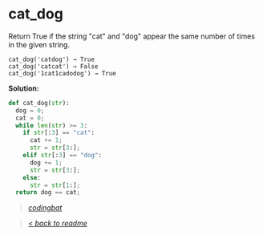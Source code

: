 # cat_dog

Return True if the string "cat" and "dog" appear the same number of times in the given string.

```
cat_dog('catdog') → True
cat_dog('catcat') → False
cat_dog('1cat1cadodog') → True
```

**Solution:**

```python
def cat_dog(str):
  dog = 0;
  cat = 0;
  while len(str) >= 3:
    if str[:3] == "cat":
      cat += 1;
      str = str[3:];
    elif str[:3] == "dog":
      dog += 1;
      str = str[3:];
    else:
      str = str[1:];
  return dog == cat;
```

> _[codingbat](https://codingbat.com/prob/p164876)_

> [< _back to readme_](FINDREPLACEREADME)